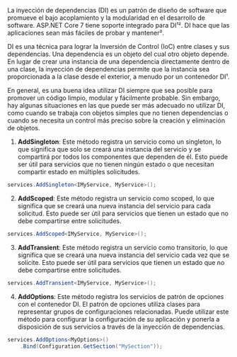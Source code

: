 La inyección de dependencias (DI) es un patrón de diseño de software que promueve el bajo acoplamiento y la modularidad en el desarrollo de software. ASP.NET Core 7 tiene soporte integrado para DI¹². DI hace que las aplicaciones sean más fáciles de probar y mantener².

DI es una técnica para lograr la Inversión de Control (IoC) entre clases y sus dependencias. Una dependencia es un objeto del cual otro objeto depende. En lugar de crear una instancia de una dependencia directamente dentro de una clase, la inyección de dependencias permite que la instancia sea proporcionada a la clase desde el exterior, a menudo por un contenedor DI¹.

En general, es una buena idea utilizar DI siempre que sea posible para promover un código limpio, modular y fácilmente probable. Sin embargo, hay algunas situaciones en las que puede ser más adecuado no utilizar DI, como cuando se trabaja con objetos simples que no tienen dependencias o cuando se necesita un control más preciso sobre la creación y eliminación de objetos.


1. **AddSingleton**: Este método registra un servicio como un singleton, lo que significa que solo se creará una instancia del servicio y se compartirá por todos los componentes que dependen de él. Esto puede ser útil para servicios que no tienen ningún estado o que necesitan compartir estado en múltiples solicitudes.
```csharp
services.AddSingleton<IMyService, MyService>();
```

2. **AddScoped**: Este método registra un servicio como scoped, lo que significa que se creará una nueva instancia del servicio para cada solicitud. Esto puede ser útil para servicios que tienen un estado que no debe compartirse entre solicitudes.
```csharp
services.AddScoped<IMyService, MyService>();
```

3. **AddTransient**: Este método registra un servicio como transitorio, lo que significa que se creará una nueva instancia del servicio cada vez que se solicite. Esto puede ser útil para servicios que tienen un estado que no debe compartirse entre solicitudes.
```csharp
services.AddTransient<IMyService, MyService>();
```

4. **AddOptions**: Este método registra los servicios de patrón de opciones con el contenedor DI. El patrón de opciones utiliza clases para representar grupos de configuraciones relacionadas. Puede utilizar este método para configurar la configuración de su aplicación y ponerla a disposición de sus servicios a través de la inyección de dependencias.
```csharp
services.AddOptions<MyOptions>()
    .Bind(Configuration.GetSection("MySection"));
```

